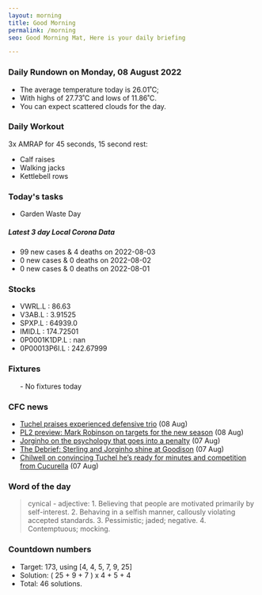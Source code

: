 ```yaml
---
layout: morning
title: Good Morning
permalink: /morning
seo: Good Morning Mat, Here is your daily briefing

---
```


<!-- weather_marker starts -->
### Daily Rundown on Monday, 08 August 2022

- The average temperature today is 26.01˚C;
- With highs of 27.73˚C and lows of 11.86˚C.
- You can expect scattered clouds for the day.

<!-- weather_marker ends -->

### Daily Workout
<!-- workout_marker starts -->
3x AMRAP for 45 seconds, 15 second rest:

- Calf raises
- Walking jacks
- Kettlebell rows

<!-- workout_marker ends -->

### Today's tasks
<!-- task_marker starts -->
- Garden Waste Day

<!-- task_marker ends -->

<!-- c19_marker starts -->
##### Latest 3 day Local Corona Data

- 99 new cases & 4 deaths on 2022-08-03
- 0 new cases & 0 deaths on 2022-08-02
- 0 new cases & 0 deaths on 2022-08-01

<!-- c19_marker ends -->

### Stocks

<!-- stocks_marker starts -->

- VWRL.L : 86.63
- V3AB.L : 3.91525
- SPXP.L : 64939.0
- IMID.L : 174.72501
- 0P0001K1DP.L : nan
- 0P00013P6I.L : 242.67999

<!-- stocks_marker ends -->

### Fixtures

<!-- sports_marker starts -->

<ul>
- No fixtures today</ul>

<!-- sports_marker ends -->

### CFC news

<!-- cfc_marker starts -->
- [Tuchel praises experienced defensive trio](https://chelseafc.com/en/news/article/tuchel-praises-experienced-defensive-trio) (08 Aug)
- [PL2 preview: Mark Robinson on targets for the new season](https://chelseafc.com/en/news/article/pl2-preview-mark-robinson-on-targets-for-the-new-season) (08 Aug)
- [Jorginho on the psychology that goes into a penalty](https://chelseafc.com/en/news/article/jorginho-on-the-psychology-that-goes-into-a-penalty) (07 Aug)
- [The Debrief: Sterling and Jorginho shine at Goodison](https://chelseafc.com/en/news/article/the-debrief-sterling-and-jorginho-shine-at-goodison) (07 Aug)
- [Chilwell on convincing Tuchel he’s ready for minutes and competition from Cucurella](https://chelseafc.com/en/news/article/chilwell-on-convincing-tuchel-hes-ready-for-minutes-and-competition-from) (07 Aug)

<!-- cfc_marker ends -->

### Word of the day
<!-- word_marker starts -->

 > cynical - adjective: 1. Believing that people are motivated primarily by self-interest. 2. Behaving in a selfish manner, callously violating accepted standards. 3. Pessimistic; jaded; negative. 4. Contemptuous; mocking.

<!-- word_marker ends -->

### Countdown numbers
<!-- game_marker starts -->

- Target: 173, using [4, 4, 5, 7, 9, 25]
- Solution: ( 25 + 9 + 7 ) x 4 + 5 + 4
- Total: 46 solutions.

<!-- game_marker ends -->